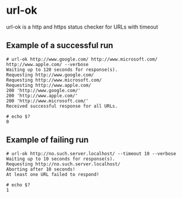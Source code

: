 # url-ok

url-ok is a http and https status checker for URLs with timeout

## Example of a successful run

    # url-ok http://www.google.com/ http://www.microsoft.com/ http://www.apple.com/ --verbose
    Waiting up to 120 seconds for response(s).
    Requesting http://www.google.com/
    Requesting http://www.microsoft.com/
    Requesting http://www.apple.com/
    200 'http://www.google.com/'
    200 'http://www.apple.com/'
    200 'http://www.microsoft.com/'
    Received successful response for all URLs.

    # echo $?
    0

## Example of failing run

    # url-ok http://no.such.server.localhost/ --timeout 10 --verbose
    Waiting up to 10 seconds for response(s).
    Requesting http://no.such.server.localhost/
    Aborting after 10 seconds!
    At least one URL failed to respond!

    # echo $?
    1
